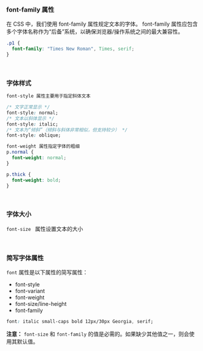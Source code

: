 ### font-family 属性

在 CSS 中，我们使用 font-family 属性规定文本的字体。
font-family 属性应包含多个字体名称作为“后备”系统，以确保浏览器/操作系统之间的最大兼容性。

```css
.p1 {
  font-family: "Times New Roman", Times, serif;
}
```

<br>

### 字体样式

```css
font-style 属性主要用于指定斜体文本

/* 文字正常显示 */
font-style: normal;
/* 文本以斜体显示 */
font-style: italic;
/* 文本为“倾斜”（倾斜与斜体非常相似，但支持较少） */
font-style: oblique;

font-weight 属性指定字体的粗细
p.normal {
  font-weight: normal;
}

p.thick {
  font-weight: bold;
}
```

<br>

### 字体大小

```font-size ``` 属性设置文本的大小


<br>


### 简写字体属性

```font``` 属性是以下属性的简写属性：

- font-style
- font-variant
- font-weight
- font-size/line-height
- font-family

```css
font: italic small-caps bold 12px/30px Georgia, serif;
```

**注意：** ```font-size``` 和 ```font-family``` 的值是必需的。如果缺少其他值之一，则会使用其默认值。